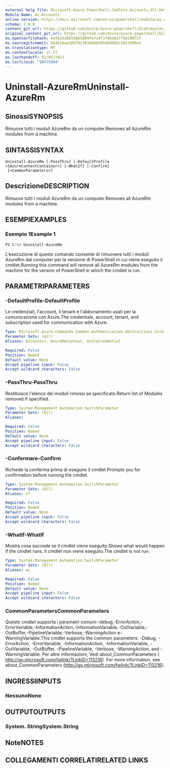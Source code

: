 ```yaml
---
external help file: Microsoft.Azure.PowerShell.Cmdlets.Accounts.dll-Help.xml
Module Name: Az.Accounts
online version: https://docs.microsoft.com/en-us/powershell/module/az.accounts/uninstall-azurerm
schema: 2.0.0
content_git_url: https://github.com/Azure/azure-powershell/blob/master/src/Accounts/Accounts/help/Uninstall-AzureRm.md
original_content_git_url: https://github.com/Azure/azure-powershell/blob/master/src/Accounts/Accounts/help/Uninstall-AzureRm.md
ms.openlocfilehash: ee581528810663d09fe724f370b681ff9e20072f
ms.sourcegitcommit: 68451baa389791703e666d95469602c5652609ee
ms.translationtype: MT
ms.contentlocale: it-IT
ms.lasthandoff: 01/05/2021
ms.locfileid: "98475994"
---
```

# <span data-ttu-id="8cfc0-101">Uninstall-AzureRm</span><span class="sxs-lookup"><span data-stu-id="8cfc0-101">Uninstall-AzureRm</span></span>

## <span data-ttu-id="8cfc0-102">Sinossi</span><span class="sxs-lookup"><span data-stu-id="8cfc0-102">SYNOPSIS</span></span>
<span data-ttu-id="8cfc0-103">Rimuove tutti i moduli AzureRm da un computer.</span><span class="sxs-lookup"><span data-stu-id="8cfc0-103">Removes all AzureRm modules from a machine.</span></span>

## <span data-ttu-id="8cfc0-104">SINTASSI</span><span class="sxs-lookup"><span data-stu-id="8cfc0-104">SYNTAX</span></span>

```
Uninstall-AzureRm [-PassThru] [-DefaultProfile <IAzureContextContainer>] [-WhatIf] [-Confirm]
 [<CommonParameters>]
```

## <span data-ttu-id="8cfc0-105">Descrizione</span><span class="sxs-lookup"><span data-stu-id="8cfc0-105">DESCRIPTION</span></span>
<span data-ttu-id="8cfc0-106">Rimuove tutti i moduli AzureRm da un computer.</span><span class="sxs-lookup"><span data-stu-id="8cfc0-106">Removes all AzureRm modules from a machine.</span></span>

## <span data-ttu-id="8cfc0-107">ESEMPI</span><span class="sxs-lookup"><span data-stu-id="8cfc0-107">EXAMPLES</span></span>

### <span data-ttu-id="8cfc0-108">Esempio 1</span><span class="sxs-lookup"><span data-stu-id="8cfc0-108">Example 1</span></span>
```
PS C:\> Uninstall-AzureRm
```

<span data-ttu-id="8cfc0-109">L'esecuzione di questo comando consente di rimuovere tutti i moduli AzureRm dal computer per la versione di PowerShell in cui viene eseguito il cmdlet.</span><span class="sxs-lookup"><span data-stu-id="8cfc0-109">Running this command will remove all AzureRm modules from the machine for the version of PowerShell in which the cmdlet is run.</span></span>

## <span data-ttu-id="8cfc0-110">PARAMETRI</span><span class="sxs-lookup"><span data-stu-id="8cfc0-110">PARAMETERS</span></span>

### <span data-ttu-id="8cfc0-111">-DefaultProfile</span><span class="sxs-lookup"><span data-stu-id="8cfc0-111">-DefaultProfile</span></span>
<span data-ttu-id="8cfc0-112">Le credenziali, l'account, il tenant e l'abbonamento usati per la comunicazione con Azure.</span><span class="sxs-lookup"><span data-stu-id="8cfc0-112">The credentials, account, tenant, and subscription used for communication with Azure.</span></span>

```yaml
Type: Microsoft.Azure.Commands.Common.Authentication.Abstractions.Core.IAzureContextContainer
Parameter Sets: (All)
Aliases: AzContext, AzureRmContext, AzureCredential

Required: False
Position: Named
Default value: None
Accept pipeline input: False
Accept wildcard characters: False
```

### <span data-ttu-id="8cfc0-113">-PassThru</span><span class="sxs-lookup"><span data-stu-id="8cfc0-113">-PassThru</span></span>
<span data-ttu-id="8cfc0-114">Restituisce l'elenco dei moduli rimossi se specificato.</span><span class="sxs-lookup"><span data-stu-id="8cfc0-114">Return list of Modules removed if specified.</span></span>

```yaml
Type: System.Management.Automation.SwitchParameter
Parameter Sets: (All)
Aliases:

Required: False
Position: Named
Default value: None
Accept pipeline input: False
Accept wildcard characters: False
```

### <span data-ttu-id="8cfc0-115">-Confermare</span><span class="sxs-lookup"><span data-stu-id="8cfc0-115">-Confirm</span></span>
<span data-ttu-id="8cfc0-116">Richiede la conferma prima di eseguire il cmdlet.</span><span class="sxs-lookup"><span data-stu-id="8cfc0-116">Prompts you for confirmation before running the cmdlet.</span></span>

```yaml
Type: System.Management.Automation.SwitchParameter
Parameter Sets: (All)
Aliases: cf

Required: False
Position: Named
Default value: None
Accept pipeline input: False
Accept wildcard characters: False
```

### <span data-ttu-id="8cfc0-117">-WhatIf</span><span class="sxs-lookup"><span data-stu-id="8cfc0-117">-WhatIf</span></span>
<span data-ttu-id="8cfc0-118">Mostra cosa succede se il cmdlet viene eseguito.</span><span class="sxs-lookup"><span data-stu-id="8cfc0-118">Shows what would happen if the cmdlet runs.</span></span>
<span data-ttu-id="8cfc0-119">Il cmdlet non viene eseguito.</span><span class="sxs-lookup"><span data-stu-id="8cfc0-119">The cmdlet is not run.</span></span>

```yaml
Type: System.Management.Automation.SwitchParameter
Parameter Sets: (All)
Aliases: wi

Required: False
Position: Named
Default value: None
Accept pipeline input: False
Accept wildcard characters: False
```

### <span data-ttu-id="8cfc0-120">CommonParameters</span><span class="sxs-lookup"><span data-stu-id="8cfc0-120">CommonParameters</span></span>
<span data-ttu-id="8cfc0-121">Questo cmdlet supporta i parametri comuni:-debug,-ErrorAction,-ErrorVariable,-InformationAction,-InformationVariable,-OutVariable,-OutBuffer,-PipelineVariable,-Verbose,-WarningAction e-WarningVariable.</span><span class="sxs-lookup"><span data-stu-id="8cfc0-121">This cmdlet supports the common parameters: -Debug, -ErrorAction, -ErrorVariable, -InformationAction, -InformationVariable, -OutVariable, -OutBuffer, -PipelineVariable, -Verbose, -WarningAction, and -WarningVariable.</span></span> <span data-ttu-id="8cfc0-122">Per altre informazioni, Vedi about_CommonParameters ( http://go.microsoft.com/fwlink/?LinkID=113216) .</span><span class="sxs-lookup"><span data-stu-id="8cfc0-122">For more information, see about_CommonParameters (http://go.microsoft.com/fwlink/?LinkID=113216).</span></span>

## <span data-ttu-id="8cfc0-123">INGRESSI</span><span class="sxs-lookup"><span data-stu-id="8cfc0-123">INPUTS</span></span>

### <span data-ttu-id="8cfc0-124">Nessuno</span><span class="sxs-lookup"><span data-stu-id="8cfc0-124">None</span></span>

## <span data-ttu-id="8cfc0-125">OUTPUT</span><span class="sxs-lookup"><span data-stu-id="8cfc0-125">OUTPUTS</span></span>

### <span data-ttu-id="8cfc0-126">System. String</span><span class="sxs-lookup"><span data-stu-id="8cfc0-126">System.String</span></span>

## <span data-ttu-id="8cfc0-127">Note</span><span class="sxs-lookup"><span data-stu-id="8cfc0-127">NOTES</span></span>

## <span data-ttu-id="8cfc0-128">COLLEGAMENTI CORRELATI</span><span class="sxs-lookup"><span data-stu-id="8cfc0-128">RELATED LINKS</span></span>
